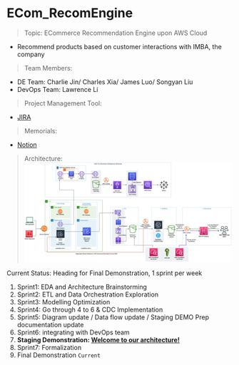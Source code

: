 # ECom_RecomEngine
> Topic: ECommerce Recommendation Engine upon AWS Cloud 
- Recommend products based on customer interactions with IMBA, the company
> Team Members: 
- DE Team: Charlie Jin/ Charles Xia/ James Luo/ Songyan Liu
- DevOps Team: Lawrence Li

> Project Management Tool: 
- [JIRA](https://charliejin.atlassian.net/jira/software/projects/JRDATAENG/boards/1/roadmap?shared=&atlOrigin=eyJpIjoiYzdkOWNhZmYyZjU1NGI0YmE5NmMyOTcxMmMxNWQ3YjkiLCJwIjoiaiJ9)
> Memorials:
- [Notion](https://www.notion.so/invite/f76b4836d58b4ca30777e12a9d1459a742a97c6d)

> Architecture:
![Main and CDC Branches](https://github.com/ZiningJin/ECom_RecomEngine/blob/main/DE-ers-final-architecture-with-VPC.png)

Current Status: Heading for Final Demonstration, 1 sprint per week
1. Sprint1: EDA and Architecture Brainstorming
2. Sprint2: ETL and Data Orchestration Exploration 
3. Sprint3: Modelling Optimization 
4. Sprint4: Go through 4 to 6 & CDC Implementation 
5. Sprint5: Diagram update / Data flow update / Staging DEMO Prep documentation update 
6. Sprint6: integrating with DevOps team
7. **Staging Demonstration: [Welcome to our architecture!](https://www.youtube.com/watch?v=0_sCH_NpI8Q)**
8. Sprint7: Formalization 
9. Final Demonstration `Current`

